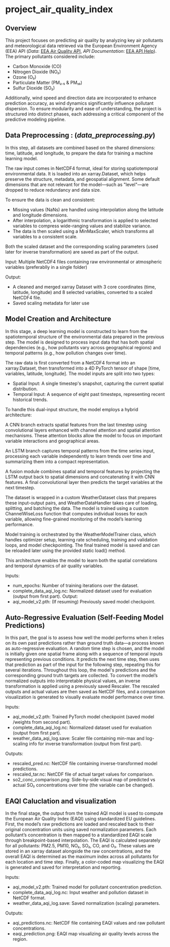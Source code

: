 # project_air_quality_index

## Overview
This project focuses on predicting air quality by analyzing key air pollutants and meteorological data retrieved via the European Environment Agency (EEA) API (*Data*: [EEA Air Quality API](https://www.eea.europa.eu/data-and-maps/apis), *API Documentation*: [EEA API Help](https://www.eea.europa.eu/help)). The primary pollutants considered include:

 - Carbon Monoxide (CO)
 - Nitrogen Dioxide (NO₂)
 - Ozone (O₃)
 - Particulate Matter (PM₂.₅ & PM₁₀)
 - Sulfur Dioxide (SO₂)

Additionally, wind speed and direction data are incorporated to enhance prediction accuracy, as wind dynamics significantly influence pollutant dispersion.
To ensure modularity and ease of understanding, the project is structured into distinct phases, each addressing a critical component of the predictive modeling pipeline.

## Data Preprocessing : (*data_preprocessing.py*)
In this step, all datasets are combined based on the shared dimensions: time, latitude, and longitude, to prepare the data for training a machine learning model.

The raw input comes in NetCDF4 format, ideal for storing spatiotemporal environmental data. It is loaded into an xarray.Dataset, which helps preserve the structure, metadata, and geospatial alignment. Some default dimensions that are not relevant for the model—such as "level"—are dropped to reduce redundancy and data size.

To ensure the data is clean and consistent:
 - Missing values (NaNs) are handled using interpolation along the latitude and longitude dimensions.
 - After interpolation, a logarithmic transformation is applied to selected variables to compress wide-ranging values and stabilize variance.
 - The data is then scaled using a MinMaxScaler, which transforms all variables to a consistent scale.

Both the scaled dataset and the corresponding scaling parameters (used later for inverse transformation) are saved as part of the output.

Input: Multiple NetCDF4 files containing raw environmental or atmospheric variables (preferablly in a single folder)

Output:
 - A cleaned and merged xarray Dataset with 3 core coordinates (time, latitude, longitude) and 8 selected variables, converted to a scaled NetCDF4 file.
 - Saved scaling metadata for later use

## Model Creation and Architecture
In this stage, a deep learning model is constructed to learn from the spatiotemporal structure of the environmental data prepared in the previous step. The model is designed to process input data that has both spatial dependencies (e.g., how pollutants vary across geographical regions) and temporal patterns (e.g., how pollution changes over time).

The raw data is first converted from a NetCDF4 format into an xarray.Dataset, then transformed into a 4D PyTorch tensor of shape [time, variables, latitude, longitude]. The model inputs are split into two types:
 - Spatial Input: A single timestep's snapshot, capturing the current spatial distribution.
 - Temporal Input: A sequence of eight past timesteps, representing recent historical trends.

To handle this dual-input structure, the model employs a hybrid architecture:

A CNN branch extracts spatial features from the last timestep using convolutional layers enhanced with channel attention and spatial attention mechanisms. These attention blocks allow the model to focus on important variable interactions and geographical areas.

An LSTM branch captures temporal patterns from the time series input, processing each variable independently to learn trends over time and summarizing them into a compact representation.

A fusion module combines spatial and temporal features by projecting the LSTM output back to spatial dimensions and concatenating it with CNN features. A final convolutional layer then predicts the target variables at the next timestep.

The dataset is wrapped in a custom WeatherDataset class that prepares these input-output pairs, and WeatherDataHandler takes care of loading, splitting, and batching the data. The model is trained using a custom ChannelWiseLoss function that computes individual losses for each variable, allowing fine-grained monitoring of the model’s learning performance.

Model training is orchestrated by the WeatherModelTrainer class, which handles optimizer setup, learning rate scheduling, training and validation loops, and model checkpointing. The final trained model is saved and can be reloaded later using the provided static load() method.

This architecture enables the model to learn both the spatial correlations and temporal dynamics of air quality variables.

Inputs:
 - num_epochs: Number of training iterations over the dataset.
 - complete_data_aqi_log.nc: Normalized dataset used for evaluation (output from first part).
Output:
 - aqi_model_v2.pth: (If resuming) Previously saved model checkpoint.

## Auto-Regressive Evaluation (Self-Feeding Model Predictions)

In this part, the goal is to assess how well the model performs when it relies on its own past predictions rather than ground truth data—a process known as auto-regressive evaluation. A random time step is chosen, and the model is initially given one spatial frame along with a sequence of temporal inputs representing previous conditions. It predicts the next time step, then uses that prediction as part of the input for the following step, repeating this for several iterations. Throughout this loop, the model's predictions and the corresponding ground truth targets are collected. To convert the model’s normalized outputs into interpretable physical values, an inverse transformation is applied using a previously saved Rescaler. The rescaled outputs and actual values are then saved as NetCDF files, and a comparison visualization is generated to visually evaluate model performance over time.

Inputs:
 - aqi_model_v2.pth: Trained PyTorch model checkpoint (saved model /weights from second part).
 - complete_data_aqi_log.nc: Normalized dataset used for evaluation (output from first part).
 - weather_data_aqi_log.save: Scaler file containing min-max and log-scaling info for inverse transformation  (output from first part).

Outputs:
 - rescaled_pred.nc: NetCDF file containing inverse-transformed model predictions.
 - rescaled_tar.nc: NetCDF file of actual target values for comparison.
 - so2_conc_comparison.png: Side-by-side visual map of predicted vs actual SO₂ concentrations over time (the variable can be changed).

## EAQI Caluclation and visualization

In the final stage, the output from the trained AQI model is used to compute the European Air Quality Index (EAQI) using standardized EU guidelines. First, the model’s raw predictions are loaded and rescaled back to their original concentration units using saved normalization parameters. Each pollutant’s concentration is then mapped to a standardized EAQI scale through breakpoint-based interpolation. The EAQI is calculated separately for all pollutants: PM2.5, PM10, NO₂, SO₂, CO, and O₃. These values are stored in an xarray dataset alongside the raw concentrations, and the overall EAQI is determined as the maximum index across all pollutants for each location and time step. Finally, a color-coded map visualizing the EAQI is generated and saved for interpretation and reporting.

Inputs:
 - aqi_model_v2.pth: Trained model for pollutant concentration prediction.
 - complete_data_aqi_log.nc: Input weather and pollution dataset in NetCDF format.
 - weather_data_aqi_log.save: Saved normalization (scaling) parameters.

Outputs:
 - aqi_predictions.nc: NetCDF file containing EAQI values and raw pollutant concentrations.
 - eaqi_prediction.png: EAQI map visualizing air quality levels across the region.
